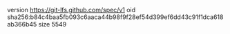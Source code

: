version https://git-lfs.github.com/spec/v1
oid sha256:b84c4baa5fb093c6aaca44b98f9f28ef54d399ef6dd43c91f1dca618ab366b45
size 5549
